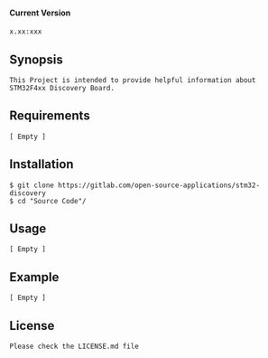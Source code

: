 #### Current Version
```
x.xx:xxx
```
## Synopsis
```
This Project is intended to provide helpful information about STM32F4xx Discovery Board.
```
## Requirements
```
[ Empty ]
```
## Installation
```
$ git clone https://gitlab.com/open-source-applications/stm32-discovery
$ cd "Source Code"/
```
## Usage
```
[ Empty ]
```
## Example
```
[ Empty ]
```
## License
```
Please check the LICENSE.md file
```
